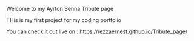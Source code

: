 Welcome to my Ayrton Senna Tribute page

THis is my first project for my coding portfolio

You can check it out live on :
https://rezzaernest.github.io/Tribute_page/
 
